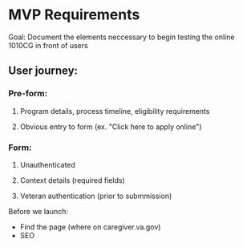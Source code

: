 # MVP Requirements

Goal: Document the elements neccessary to begin testing the online 1010CG in front of users

## User journey:

### Pre-form:

1) Program details, process timeline, eligibility requirements

2) Obvious entry to form (ex. "Click here to apply online")

### Form:

1) Unauthenticated 

2) Context details (required fields)

3) Veteran authentication (prior to submmission)





Before we launch:
- Find the page (where on caregiver.va.gov)
- SEO
